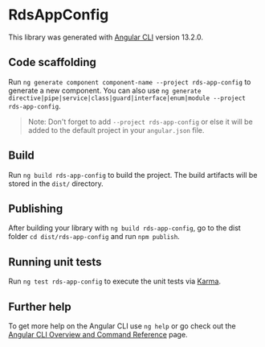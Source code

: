 # RdsAppConfig

This library was generated with [Angular CLI](https://github.com/angular/angular-cli) version 13.2.0.

## Code scaffolding

Run `ng generate component component-name --project rds-app-config` to generate a new component. You can also use `ng generate directive|pipe|service|class|guard|interface|enum|module --project rds-app-config`.
> Note: Don't forget to add `--project rds-app-config` or else it will be added to the default project in your `angular.json` file. 

## Build

Run `ng build rds-app-config` to build the project. The build artifacts will be stored in the `dist/` directory.

## Publishing

After building your library with `ng build rds-app-config`, go to the dist folder `cd dist/rds-app-config` and run `npm publish`.

## Running unit tests

Run `ng test rds-app-config` to execute the unit tests via [Karma](https://karma-runner.github.io).

## Further help

To get more help on the Angular CLI use `ng help` or go check out the [Angular CLI Overview and Command Reference](https://angular.io/cli) page.
